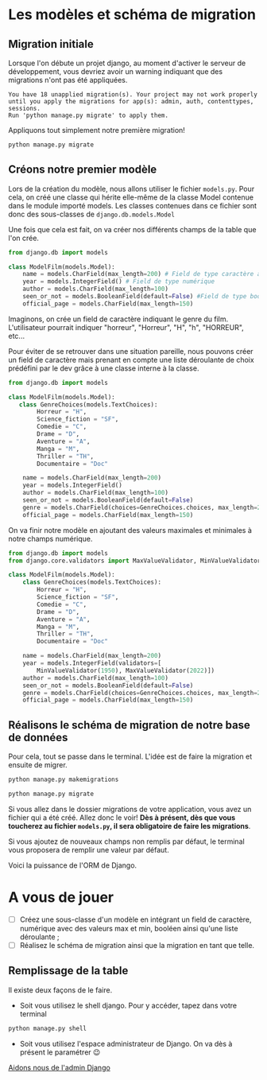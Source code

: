 # Les modèles et schéma de migration

## Migration initiale

Lorsque l'on débute un projet django, au moment d'activer le serveur de développement, vous devriez avoir un warning indiquant que des migrations n'ont pas été appliquées. 

````
You have 18 unapplied migration(s). Your project may not work properly until you apply the migrations for app(s): admin, auth, contenttypes, sessions.
Run 'python manage.py migrate' to apply them.
````

Appliquons tout simplement notre première migration! 

````python
python manage.py migrate
````

## Créons notre premier modèle

Lors de la création du modèle, nous allons utiliser le fichier `models.py`. Pour cela, on créé une classe qui hérite elle-même de la classe Model contenue dans le module importé models. Les classes contenues dans ce fichier sont donc des sous-classes de `django.db.models.Model`

Une fois que cela est fait, on va créer nos différents champs de la table que l'on crée.

````python
from django.db import models

class ModelFilm(models.Model):
    name = models.CharField(max_length=200) # Field de type caractère à max 200 caractères
    year = models.IntegerField() # Field de type numérique
    author = models.CharField(max_length=100)
    seen_or_not = models.BooleanField(default=False) #Field de type booléen ayant False par défaut
    official_page = models.CharField(max_length=150)
````

Imaginons, on crée un field de caractère indiquant le genre du film. L'utilisateur pourrait indiquer "horreur", "Horreur", "H", "h", "HORREUR", etc...

Pour éviter de se retrouver dans une situation pareille, nous pouvons créer un field de caractère mais prenant en compte une liste déroulante de choix prédéfini par le dev grâce à une classe interne à la classe. 

````python
from django.db import models

class ModelFilm(models.Model):
   class GenreChoices(models.TextChoices):
        Horreur = "H",
        Science_fiction = "SF",
        Comedie = "C",
        Drame = "D",
        Aventure = "A",
        Manga = "M",
        Thriller = "TH",
        Documentaire = "Doc"

    name = models.CharField(max_length=200)
    year = models.IntegerField()
    author = models.CharField(max_length=100)
    seen_or_not = models.BooleanField(default=False)
    genre = models.CharField(choices=GenreChoices.choices, max_length=25)
    official_page = models.CharField(max_length=150)
````

On va finir notre modèle en ajoutant des valeurs maximales et minimales à notre champs numérique. 

````python
from django.db import models
from django.core.validators import MaxValueValidator, MinValueValidator

class ModelFilm(models.Model):
    class GenreChoices(models.TextChoices):
        Horreur = "H",
        Science_fiction = "SF",
        Comedie = "C",
        Drame = "D",
        Aventure = "A",
        Manga = "M",
        Thriller = "TH",
        Documentaire = "Doc"

    name = models.CharField(max_length=200)
    year = models.IntegerField(validators=[
        MinValueValidator(1950), MaxValueValidator(2022)])
    author = models.CharField(max_length=100)
    seen_or_not = models.BooleanField(default=False)
    genre = models.CharField(choices=GenreChoices.choices, max_length=25)
    official_page = models.CharField(max_length=150)
````

## Réalisons le schéma de migration de notre base de données

Pour cela, tout se passe dans le terminal. L'idée est de faire la migration et ensuite de migrer. 

````python
python manage.py makemigrations

python manage.py migrate
````

Si vous allez dans le dossier migrations de votre application, vous avez un fichier qui a été créé. Allez donc le voir! **Dès à présent, dès que vous toucherez au fichier `models.py`, il sera obligatoire de faire les migrations**. 

Si vous ajoutez de nouveaux champs non remplis par défaut, le terminal vous proposera de remplir une valeur par défaut.

Voici la puissance de l'ORM de Django.

# A vous de jouer

- [ ] Créez une sous-classe d'un modèle en intégrant un field de caractère, numérique avec des valeurs max et min, booléen ainsi qu'une liste déroulante ;
- [ ] Réalisez le schéma de migration ainsi que la migration en tant que telle.

## Remplissage de la table

Il existe deux façons de le faire. 

* Soit vous utilisez le shell django. Pour y accéder, tapez dans votre terminal 

````python
python manage.py shell
````

* Soit vous utilisez l'espace administrateur de Django. On va dès à présent le paramétrer :wink:

[Aidons nous de l'admin Django](https://github.com/CalcagnoLoic/workshop_python/blob/main/2.Framework_django/04.admin.md)
